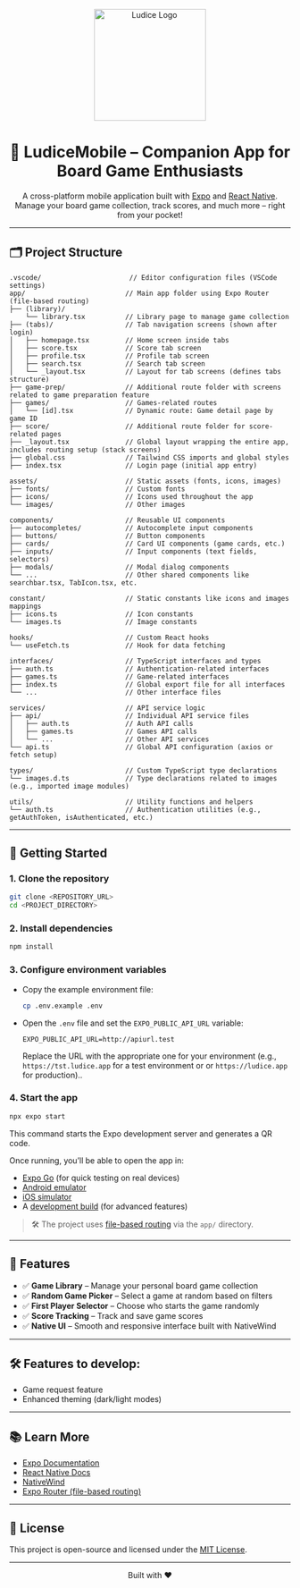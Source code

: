 
<p align="center">
  <img src="https://ludice.app/logo.png" width="200" alt="Ludice Logo">
</p>

<h1 align="center">📱 LudiceMobile – Companion App for Board Game Enthusiasts</h1>

<p align="center">
  A cross-platform mobile application built with <a href="https://expo.dev">Expo</a> and <a href="https://reactnative.dev/">React Native</a>.<br>
  Manage your board game collection, track scores, and much more – right from your pocket!
</p>

---

## 🗂️ Project Structure

```
.vscode/                      // Editor configuration files (VSCode settings)
app/                         // Main app folder using Expo Router (file-based routing)
├── (library)/
    └── library.tsx          // Library page to manage game collection
├── (tabs)/                  // Tab navigation screens (shown after login)
│   ├── homepage.tsx         // Home screen inside tabs
│   ├── score.tsx            // Score tab screen
│   ├── profile.tsx          // Profile tab screen
│   ├── search.tsx           // Search tab screen
│   └── _layout.tsx          // Layout for tab screens (defines tabs structure)
├── game-prep/               // Additional route folder with screens related to game preparation feature
├── games/                   // Games-related routes
│   └── [id].tsx             // Dynamic route: Game detail page by game ID
├── score/                   // Additional route folder for score-related pages
├── _layout.tsx              // Global layout wrapping the entire app, includes routing setup (stack screens)
├── global.css               // Tailwind CSS imports and global styles
├── index.tsx                // Login page (initial app entry)

assets/                      // Static assets (fonts, icons, images)
├── fonts/                   // Custom fonts
├── icons/                   // Icons used throughout the app
└── images/                  // Other images

components/                  // Reusable UI components
├── autocompletes/           // Autocomplete input components
├── buttons/                 // Button components
├── cards/                   // Card UI components (game cards, etc.)
├── inputs/                  // Input components (text fields, selectors)
├── modals/                  // Modal dialog components
└── ...                      // Other shared components like searchbar.tsx, TabIcon.tsx, etc.

constant/                    // Static constants like icons and images mappings
├── icons.ts                 // Icon constants
└── images.ts                // Image constants

hooks/                       // Custom React hooks
└── useFetch.ts              // Hook for data fetching

interfaces/                  // TypeScript interfaces and types
├── auth.ts                  // Authentication-related interfaces
├── games.ts                 // Game-related interfaces
├── index.ts                 // Global export file for all interfaces
└── ...                      // Other interface files

services/                    // API service logic
├── api/                     // Individual API service files
│   ├── auth.ts              // Auth API calls
│   ├── games.ts             // Games API calls
│   └── ...                  // Other API services
└── api.ts                   // Global API configuration (axios or fetch setup)

types/                       // Custom TypeScript type declarations
└── images.d.ts              // Type declarations related to images (e.g., imported image modules)

utils/                       // Utility functions and helpers
└── auth.ts                  // Authentication utilities (e.g., getAuthToken, isAuthenticated, etc.)

```

---

## 🚀 Getting Started

### 1. Clone the repository

```bash
git clone <REPOSITORY_URL>
cd <PROJECT_DIRECTORY>
```

### 2. Install dependencies

```bash
npm install
```

### 3. Configure environment variables

* Copy the example environment file:

  ```bash
  cp .env.example .env
  ```

* Open the `.env` file and set the `EXPO_PUBLIC_API_URL` variable:

  ```env
  EXPO_PUBLIC_API_URL=http://apiurl.test
  ```

  Replace the URL with the appropriate one for your environment (e.g., `https://tst.ludice.app` for a test environment or or `https://ludice.app` for production)..

### 4. Start the app

```bash
npx expo start
```

This command starts the Expo development server and generates a QR code.

Once running, you’ll be able to open the app in:

* [Expo Go](https://expo.dev/go) (for quick testing on real devices)
* [Android emulator](https://docs.expo.dev/workflow/android-studio-emulator/)
* [iOS simulator](https://docs.expo.dev/workflow/ios-simulator/)
* A [development build](https://docs.expo.dev/develop/development-builds/introduction/) (for advanced features)

> 🛠 The project uses [file-based routing](https://docs.expo.dev/router/introduction) via the `app/` directory.

---

## 🧩 Features

- ✅ **Game Library** – Manage your personal board game collection  
- ✅ **Random Game Picker** – Select a game at random based on filters  
- ✅ **First Player Selector** – Choose who starts the game randomly  
- ✅ **Score Tracking** – Track and save game scores  
- ✅ **Native UI** – Smooth and responsive interface built with NativeWind

--- 

## 🛠️ Features to develop:

* Game request feature
* Enhanced theming (dark/light modes)

---

## 📚 Learn More

* [Expo Documentation](https://docs.expo.dev/)
* [React Native Docs](https://reactnative.dev/)
* [NativeWind](https://www.nativewind.dev/)
* [Expo Router (file-based routing)](https://docs.expo.dev/router/introduction/)

---

## 🪪 License

This project is open-source and licensed under the [MIT License](https://opensource.org/licenses/MIT).

---

<p align="center">
  Built with ❤️ 
</p>
